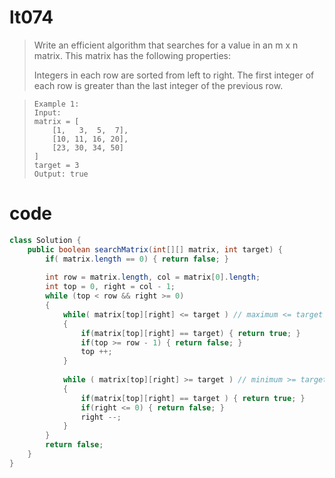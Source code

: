 # lt074
>Write an efficient algorithm that searches for a value in an m x n matrix. This matrix has the following properties:
>
>Integers in each row are sorted from left to right.
The first integer of each row is greater than the last integer of the previous row.

>     Example 1:
>     Input:
>     matrix = [
>         [1,   3,  5,  7],
>         [10, 11, 16, 20],
>         [23, 30, 34, 50]
>     ]
>     target = 3
>     Output: true

# code
```Java
class Solution {
    public boolean searchMatrix(int[][] matrix, int target) {
        if( matrix.length == 0) { return false; }
        
        int row = matrix.length, col = matrix[0].length;
        int top = 0, right = col - 1;
        while (top < row && right >= 0) 
        {
            while( matrix[top][right] <= target ) // maximum <= target
            {
                if(matrix[top][right] == target) { return true; }
                if(top >= row - 1) { return false; }
                top ++;
            }
            
            while ( matrix[top][right] >= target ) // minimum >= target
            {
                if(matrix[top][right] == target ) { return true; }
                if(right <= 0) { return false; }
                right --;
            }
        }
        return false;
    }
}
```